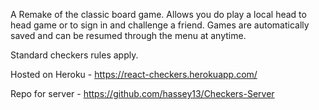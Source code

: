 A Remake of the classic board game.  Allows you do play a local head to head game or to sign in and challenge a friend.  Games are automatically saved and can be resumed through the menu at anytime.

Standard checkers rules apply.

Hosted on Heroku - https://react-checkers.herokuapp.com/

Repo for server - https://github.com/hassey13/Checkers-Server
